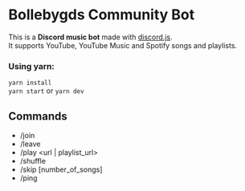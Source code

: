 # Bollebygds Community Bot

This is a **Discord music bot** made with [discord.js](https://discord.js.org/#/).\
It supports YouTube, YouTube Music and Spotify songs and playlists.

### Using yarn:
`yarn install`\
`yarn start` or `yarn dev`

## Commands

- /join
- /leave
- /play <url | playlist_url>
- /shuffle
- /skip [number_of_songs]
- /ping
